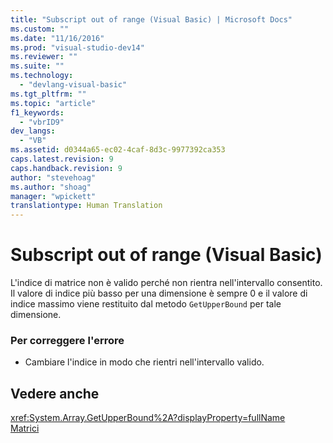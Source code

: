 ```yaml
---
title: "Subscript out of range (Visual Basic) | Microsoft Docs"
ms.custom: ""
ms.date: "11/16/2016"
ms.prod: "visual-studio-dev14"
ms.reviewer: ""
ms.suite: ""
ms.technology: 
  - "devlang-visual-basic"
ms.tgt_pltfrm: ""
ms.topic: "article"
f1_keywords: 
  - "vbrID9"
dev_langs: 
  - "VB"
ms.assetid: d0344a65-ec02-4caf-8d3c-9977392ca353
caps.latest.revision: 9
caps.handback.revision: 9
author: "stevehoag"
ms.author: "shoag"
manager: "wpickett"
translationtype: Human Translation
---
```

# Subscript out of range (Visual Basic)
L'indice di matrice non è valido perché non rientra nell'intervallo consentito.  Il valore di indice più basso per una dimensione è sempre 0 e il valore di indice massimo viene restituito dal metodo `GetUpperBound` per tale dimensione.  
  
### Per correggere l'errore  
  
-   Cambiare l'indice in modo che rientri nell'intervallo valido.  
  
## Vedere anche  
 <xref:System.Array.GetUpperBound%2A?displayProperty=fullName>   
 [Matrici](../../../visual-basic/programming-guide/language-features/arrays/index.md)